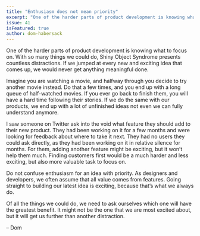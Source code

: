 ```yaml
---
title: "Enthusiasm does not mean priority"
excerpt: "One of the harder parts of product development is knowing what to focus on. Your latest cool idea might not need immediate attention."
issue: 41
isFeatured: true
author: dom-habersack
---
```

One of the harder parts of product development is knowing what to focus on. With so many things we could do, Shiny Object Syndrome presents countless distractions. If we jumped at every new and exciting idea that comes up, we would never get anything meaningful done.

Imagine you are watching a movie, and halfway through you decide to try another movie instead. Do that a few times, and you end up with a long queue of half-watched movies. If you ever go back to finish them, you will have a hard time following their stories. If we do the same with our products, we end up with a lot of unfinished ideas not even we can fully understand anymore.

I saw someone on Twitter ask into the void what feature they should add to their new product. They had been working on it for a few months and were looking for feedback about where to take it next. They had no users they could ask directly, as they had been working on it in relative silence for months. For them, adding another feature might be exciting, but it won’t help them much. Finding customers first would be a much harder and less exciting, but also more valuable task to focus on.

Do not confuse enthusiasm for an idea with priority. As designers and developers, we often assume that all value comes from features. Going straight to building our latest idea is exciting, because that’s what we always do.

Of all the things we could do, we need to ask ourselves which one will have the greatest benefit. It might not be the one that we are most excited about, but it will get us further than another distraction.

– Dom
